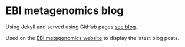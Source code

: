 EBI metagenomics blog
=====================

Using Jekyll and served using GitHub pages
[see blog](https://ProteinsWebTeam.github.io/ebi-metagenomics-blog/).

Used on the [EBI metagenomics website](https://www.ebi.ac.uk/metagenomics/)
to display the latest blog posts.

